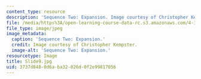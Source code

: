 ```yaml
---
content_type: resource
description: 'Sequence Two: Expansion. Image courtesy of Christopher Kempster.'
file: /media/https%3A/open-learning-course-data-rc.s3.amazonaws.com/4-184-architectural-design-workshop-collage-method-and-form-spring-2004/3737d8480d6aba32026d0f2e99817056_Slide9.jpg
file_type: image/jpeg
image_metadata:
  caption: 'Sequence Two: Expansion.'
  credit: Image courtesy of Christopher Kempster.
  image-alt: 'Sequence Two: Expansion.'
resourcetype: Image
title: Slide9.jpg
uid: 3737d848-0d6a-ba32-026d-0f2e99817056
---
```


